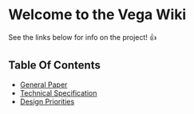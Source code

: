 # Welcome to the Vega Wiki
See the links below for info on the project! :+1:
## Table Of Contents
 - [General Paper](https://github.com/VegaProject/wiki/wiki/general-paper)
 - [Technical Specification](https://github.com/VegaProject/wiki/wiki/technical-specification)
 - [Design Priorities](https://github.com/VegaProject/wiki/wiki/design-priorities)

